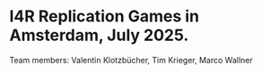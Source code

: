 # I4R Replication Games in Amsterdam, July 2025. 

Team members: Valentin Klotzbücher, Tim Krieger, Marco Wallner
